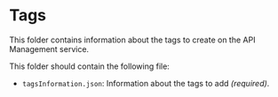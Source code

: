 # Tags
This folder contains information about the tags to create on the API Management service.

This folder should contain the following file:
* `tagsInformation.json`: Information about the tags to add _(required)_.
